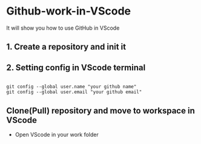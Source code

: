 # Github-work-in-VScode
It will show you how to use GitHub in VScode

## 1. Create a repository and init it



## 2. Setting config in VScode terminal

```shell

git config --global user.name "your github name" 
git config --global user.email "your github email"

```

## Clone(Pull) repository and move to workspace in VScode

* Open VScode in your work folder

